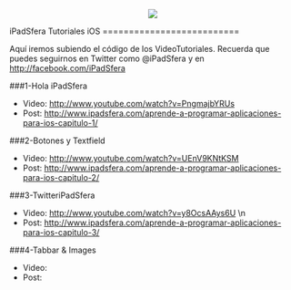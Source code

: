 <p align='center'><img src='http://www.ipadsfera.com/wp-content/uploads/2010/12/Publicidad-iPadSfera.png'/> </p>
iPadSfera Tutoriales iOS 
==========================

Aquí iremos subiendo el código de los VideoTutoriales.
Recuerda que puedes seguirnos en Twitter como @iPadSfera y en http://facebook.com/iPadSfera

###1-Hola iPadSfera

* Video: http://www.youtube.com/watch?v=PngmajbYRUs 
* Post: http://www.ipadsfera.com/aprende-a-programar-aplicaciones-para-ios-capitulo-1/

###2-Botones y Textfield

* Video: http://www.youtube.com/watch?v=UEnV9KNtKSM 
* Post: http://www.ipadsfera.com/aprende-a-programar-aplicaciones-para-ios-capitulo-2/

###3-TwitteriPadSfera

* Video: http://www.youtube.com/watch?v=y8OcsAAys6U \n
* Post: http://www.ipadsfera.com/aprende-a-programar-aplicaciones-para-ios-capitulo-3/

###4-Tabbar & Images

* Video:
* Post: